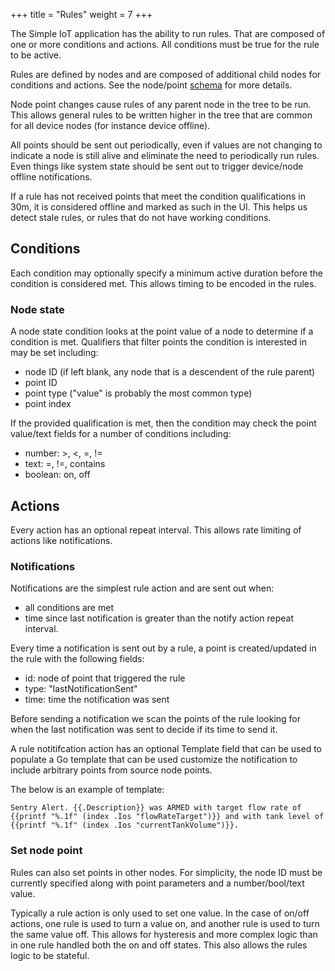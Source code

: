 +++
title = "Rules"
weight = 7
+++

The Simple IoT application has the ability to run rules. That are composed of
one or more conditions and actions. All conditions must be true for the rule to
be active.

Rules are defined by nodes and are composed of additional child nodes for
conditions and actions. See the node/point [schema](../data/rule.go) for more
details.

Node point changes cause rules of any parent node in the tree to be run. This
allows general rules to be written higher in the tree that are common for all
device nodes (for instance device offline).

All points should be sent out periodically, even if values are not changing to
indicate a node is still alive and eliminate the need to periodically run rules.
Even things like system state should be sent out to trigger device/node offline
notifications.

If a rule has not received points that meet the condition qualifications in 30m,
it is considered offline and marked as such in the UI. This helps us detect
stale rules, or rules that do not have working conditions.

## Conditions

Each condition may optionally specify a minimum active duration before the
condition is considered met. This allows timing to be encoded in the rules.

### Node state

A node state condition looks at the point value of a node to determine if a
condition is met. Qualifiers that filter points the condition is interested in
may be set including:

- node ID (if left blank, any node that is a descendent of the rule parent)
- point ID
- point type ("value" is probably the most common type)
- point index

If the provided qualification is met, then the condition may check the point
value/text fields for a number of conditions including:

- number: >, <, =, !=
- text: =, !=, contains
- boolean: on, off

## Actions

Every action has an optional repeat interval. This allows rate limiting of
actions like notifications.

### Notifications

Notifications are the simplest rule action and are sent out when:

- all conditions are met
- time since last notification is greater than the notify action repeat
  interval.

Every time a notification is sent out by a rule, a point is created/updated in
the rule with the following fields:

- id: node of point that triggered the rule
- type: "lastNotificationSent"
- time: time the notification was sent

Before sending a notification we scan the points of the rule looking for when
the last notification was sent to decide if its time to send it.

A rule notitifcation action has an optional Template field that can be used to
populate a Go template that can be used customize the notification to include
arbitrary points from source node points.

The below is an example of template:

```
Sentry Alert. {{.Description}} was ARMED with target flow rate of {{printf "%.1f" (index .Ios "flowRateTarget")}} and with tank level of {{printf "%.1f" (index .Ios "currentTankVolume")}}.
```

### Set node point

Rules can also set points in other nodes. For simplicity, the node ID must be
currently specified along with point parameters and a number/bool/text value.

Typically a rule action is only used to set one value. In the case of on/off
actions, one rule is used to turn a value on, and another rule is used to turn
the same value off. This allows for hysteresis and more complex logic than in
one rule handled both the on and off states. This also allows the rules logic to
be stateful.
